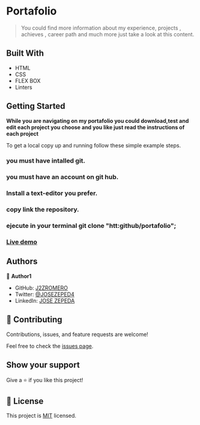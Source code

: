 # Portafolio

> You could find more information about my experience, projects , achieves , career path and much more just take a look at this content.


## Built With

- HTML
- CSS
- FLEX BOX
- Linters
 
## Getting Started

**While you are navigating on my portafolio you could download,test and edit each project you choose and you like just read the instructions of each project**



To get a local copy up and running follow these simple example steps.

### you must have intalled git.

### you must have an account on git hub.

### Install a text-editor you prefer.

### copy link the repository.

### ejecute in your terminal git clone "htt:github/portafolio";


### [Live demo ](https://j2zromero.github.io/Personal_Portafolio_Web_Site/)


## Authors

👤 **Author1**

- GitHub: [J2ZROMERO](https://github.com/J2ZROMERO)
- Twitter: [@JOSEZEPED4](https://twitter.com/JOSEZEPED4)
- LinkedIn: [JOSE ZEPEDA](https://www.linkedin.com/in/jose-zepeda-733ab91ab/)



## 🤝 Contributing

Contributions, issues, and feature requests are welcome!

Feel free to check the [issues page](../../issues/).

## Show your support

Give a ⭐️ if you like this project!



## 📝 License

This project is [MIT](./LICENSE) licensed.

